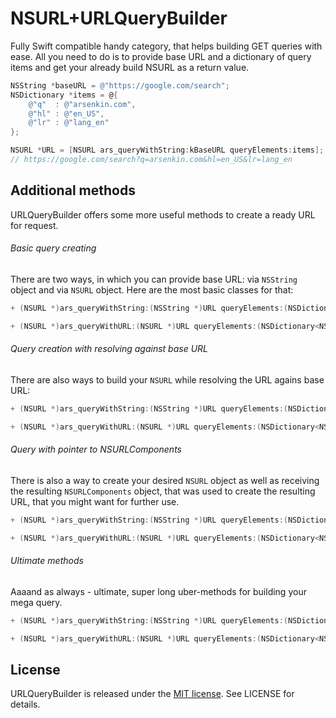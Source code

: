 # NSURL+URLQueryBuilder

Fully Swift compatible handy category, that helps building GET queries with ease. All you need to do is to provide base URL and a dictionary of query items and get your already build NSURL as a return value.

``` objective-c
NSString *baseURL = @"https://google.com/search";
NSDictionary *items = @{
    @"q"  : @"arsenkin.com",
    @"hl" : @"en_US",
    @"lr" : @"lang_en"
};

NSURL *URL = [NSURL ars_queryWithString:kBaseURL queryElements:items];  
// https://google.com/search?q=arsenkin.com&hl=en_US&lr=lang_en
```

## Additional methods

URLQueryBuilder offers some more useful methods to create a ready URL for request.

###### Basic query creating  
There are two ways, in which you can provide base URL: via `NSString` object and via `NSURL` object. Here are the most basic classes for that:

``` objective-c
+ (NSURL *)ars_queryWithString:(NSString *)URL queryElements:(NSDictionary<NSString *,NSString *> *)queryElements;

+ (NSURL *)ars_queryWithURL:(NSURL *)URL queryElements:(NSDictionary<NSString *,NSString *> *)queryElements;
```

###### Query creation with resolving against base URL
There are also ways to build your `NSURL` while resolving the URL agains base URL:

``` objective-c
+ (NSURL *)ars_queryWithString:(NSString *)URL queryElements:(NSDictionary<NSString *, NSString *> *)queryElements resolveAgainstBaseURL:(BOOL)resolve;

+ (NSURL *)ars_queryWithURL:(NSURL *)URL queryElements:(NSDictionary<NSString *, NSString *> *)queryElements resolveAgainstBaseURL:(BOOL)resolve;
```

###### Query with pointer to NSURLComponents
There is also a way to create your desired `NSURL` object as well as receiving the resulting `NSURLComponents` object, that was used to create the resulting URL, that you might want for further use.

``` objective-c
+ (NSURL *)ars_queryWithString:(NSString *)URL queryElements:(NSDictionary<NSString *, NSString *> *)queryElements URLComponent:(NSURLComponents * _Nullable * _Nullable)URLComponent;

+ (NSURL *)ars_queryWithURL:(NSURL *)URL queryElements:(NSDictionary<NSString *, NSString *> *)queryElements URLComponent:(NSURLComponents * _Nullable * _Nullable)URLComponent;
```

###### Ultimate methods
Aaaand as always - ultimate, super long uber-methods for building your mega query.

``` objective-c
+ (NSURL *)ars_queryWithString:(NSString *)URL queryElements:(NSDictionary<NSString *, NSString *> *)queryElements resolveAgainstBaseURL:(BOOL)resolve URLComponent:(NSURLComponents * _Nullable * _Nullable)URLComponent;

+ (NSURL *)ars_queryWithURL:(NSURL *)URL queryElements:(NSDictionary<NSString *, NSString *> *)queryElements resolveAgainstBaseURL:(BOOL)resolve URLComponent:(NSURLComponents * _Nullable * _Nullable)URLComponent;
```

## License
URLQueryBuilder is released under the [MIT license](http://opensource.org/licenses/MIT). See LICENSE for details.
